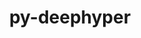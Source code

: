 ---
title: "py-deephyper"
layout: cache
categories: [package, develop]
meta: {"compilers": ["gcc@=11.4.0"], "num_specs": 11, "num_specs_by_stack": {"e4s": 10, "root": 11}, "oss": ["ubuntu22.04"], "platforms": ["linux"], "stacks": ["e4s", "root"], "targets": ["x86_64_v3"], "versions": ["0.6.0"]}
spec_details: [{"compiler": "gcc@=11.4.0", "hash": "7reyfrnjqyqjv5ison7sypobpbfmj73l", "os": "ubuntu22.04", "platform": "linux", "size": "-", "stacks": ["e4s", "root"], "target": "x86_64_v3", "variants": ["build_system=python_pip"], "versions": ["0.6.0"]}, {"compiler": "gcc@=11.4.0", "hash": "c3wgrjzo3xkoeteqj5tsejoyyfepfccp", "os": "ubuntu22.04", "platform": "linux", "size": "-", "stacks": ["e4s", "root"], "target": "x86_64_v3", "variants": ["build_system=python_pip"], "versions": ["0.6.0"]}, {"compiler": "gcc@=11.4.0", "hash": "emix3outh6fq53xzxkcoe4wvl6vxl4xn", "os": "ubuntu22.04", "platform": "linux", "size": "-", "stacks": ["e4s", "root"], "target": "x86_64_v3", "variants": ["build_system=python_pip"], "versions": ["0.6.0"]}, {"compiler": "gcc@=11.4.0", "hash": "ercoqcuoso3unprieyzskxdtqsiantfz", "os": "ubuntu22.04", "platform": "linux", "size": "-", "stacks": ["e4s", "root"], "target": "x86_64_v3", "variants": ["build_system=python_pip"], "versions": ["0.6.0"]}, {"compiler": "gcc@=11.4.0", "hash": "hhgqegwc53hcfr64c3srspx4fvdoqltr", "os": "ubuntu22.04", "platform": "linux", "size": "-", "stacks": ["e4s", "root"], "target": "x86_64_v3", "variants": ["build_system=python_pip"], "versions": ["0.6.0"]}, {"compiler": "gcc@=11.4.0", "hash": "o44ypspcay6jfa4wvw6awmozg7motqdo", "os": "ubuntu22.04", "platform": "linux", "size": "-", "stacks": ["e4s", "root"], "target": "x86_64_v3", "variants": ["build_system=python_pip"], "versions": ["0.6.0"]}, {"compiler": "gcc@=11.4.0", "hash": "onkdsm63zguf5sracs6bpr3jbg2xfh4y", "os": "ubuntu22.04", "platform": "linux", "size": "-", "stacks": ["e4s", "root"], "target": "x86_64_v3", "variants": ["build_system=python_pip"], "versions": ["0.6.0"]}, {"compiler": "gcc@=11.4.0", "hash": "t2moje4mhf7gnm7yhgixji3hjktvh34u", "os": "ubuntu22.04", "platform": "linux", "size": "-", "stacks": ["e4s", "root"], "target": "x86_64_v3", "variants": ["build_system=python_pip"], "versions": ["0.6.0"]}, {"compiler": "gcc@=11.4.0", "hash": "twpvgltzzi6cqzlj766qsuzizqdnulpi", "os": "ubuntu22.04", "platform": "linux", "size": "-", "stacks": ["e4s", "root"], "target": "x86_64_v3", "variants": ["build_system=python_pip"], "versions": ["0.6.0"]}, {"compiler": "gcc@=11.4.0", "hash": "vacg3mi2cmnu5k3tsipq6wbi3y5sw3nf", "os": "ubuntu22.04", "platform": "linux", "size": "-", "stacks": ["root"], "target": "x86_64_v3", "variants": ["build_system=python_pip"], "versions": ["0.6.0"]}, {"compiler": "gcc@=11.4.0", "hash": "xv7vu62wwrpah2je6slz4gijwbw2c4mo", "os": "ubuntu22.04", "platform": "linux", "size": "-", "stacks": ["e4s", "root"], "target": "x86_64_v3", "variants": ["build_system=python_pip"], "versions": ["0.6.0"]}]
---